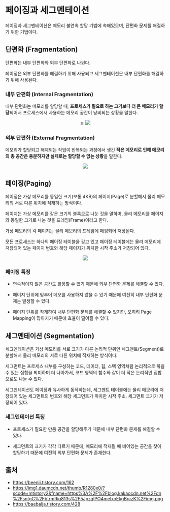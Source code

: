 # 페이징과 세그멘테이션 

페이징과 세그멘테이션은 메모리 불연속 할당 기법에 속해있으며, 단편화 문제를 해결하기 위한 기법이다.

## 단편화 (Fragmentation)

단편화는 내부 단편화와 외부 단편화로 나뉜다.

페이징은 외부 단편화를 해결하기 위해 사용되고 세그멘테이션은 내부 단편화를 해결하기 위해 사용된다.

### 내부 단편화 (Internal Fragmentation)

내부 단편화는 메모리를 할당할 때, **프로세스가 필요로 하는 크기보다 더 큰 메모리가 할당**되어서 프로세스에서 사용하는 메모리 공간이 낭비되는 상황을 말한다.

<p align="center">ㅌ    
    <img src=https://img1.daumcdn.net/thumb/R1280x0/?scode=mtistory2&fname=https%3A%2F%2Fblog.kakaocdn.net%2Fdn%2FbqZqH3%2Fbtq2z1ibaoM%2Fst1b0eXckdcUCySrrsrTK0%2Fimg.png>
</p>

### 외부 단편화 (External Fragmentation)

메모리가 할당되고 해제되는 작업이 반복되는 과정에서 생긴 **작은 메모리로 인해 메모리의 총 공간은 츙분하지만 실제로는 할당할 수 없는 상황**을 말한다.

<p align="center">
    <img src=https://img1.daumcdn.net/thumb/R1280x0/?scode=mtistory2&fname=https%3A%2F%2Fblog.kakaocdn.net%2Fdn%2FSv7Cj%2Fbtq2x4tjf4v%2FZ4j7XOSWGBjJZ1Yp7oITDK%2Fimg.png>
</p>

## 페이징(Paging)

페이징은 가상 메모리를 동일한 크기(보통 4KB)의 페이지(Page)로 분할해서 물리 메모리의 서로 다른 위치에 적재하는 방식이다.

페이지는 가상 메모리를 같은 크기의 블록으로 나눈 것을 말하며, 물리 메모리를 페이지와 동일한 크기로 나눈 것을 프레임(Frame)이라고 한다. 

가상 메모리의 각 페이지는 물리 메모리의 프레임에 매핑되어 저장된다.

모든 프로세스는 하나의 페이징 테이블을 갖고 있고 페이징 테이블에는 물리 메모리에 저장되어 있는 페이지 번호와 해당 페이지가 위치한 시작 주소가 저장되어 있다.

<p align="center">
    <img src=https://img1.daumcdn.net/thumb/R1280x0/?scode=mtistory2&fname=https%3A%2F%2Fblog.kakaocdn.net%2Fdn%2FsntgC%2FbtrmRiq813s%2F5JpzqIPO4melxoEkgBrczK%2Fimg.png>
</p>

### 페이징 특징

- 연속적이지 않은 공간도 활용할 수 있기 때문에 외부 단편화 문제를 해결할 수 있다.

- 페이지 단위에 맞추어 메모를 사용하지 않을 수 있기 때문에 여전히 내부 단편화 문제는 발생할 수 있다.

- 페이지 단위를 작게하여 내부 단편화 문제를 해결할 수 있지만, 오히려 Page Mapping이 많아지기 때문에 효율이 떨어질 수 있다.

## 세그멘테이션 (Segmentation)

세그멘테이션은 가상 메모리를 서로 크기가 다른 논리적 단위인 세그멘트(Segment)로 분할해서 물리 메모리의 서로 다른 위치에 적재하는 방식이다.

세그먼트는 프로세스 내부를 구성하는 코드, 데이터, 힙, 스택 영역처럼 논리적으로 묶을 수 있는 집합을 믜미하며 더 나아가서, 코드 영역의 함수와 같이 더 작은 논리적인 집합으로도 나눌 수 있다.

세그멘테이션도 페이징과 유사하게 동작하는데, 세그멘트 테이블에는 물리 메모리에 저장되어 있는 세그먼트의 번호와 해당 세그먼트가 위치한 시작 주소, 세그먼트 크기가 저장되어 있다.

### 세그멘테이션 특징

- 프로세스가 필요한 만큼 공간을 할당해주기 때문에 내부 단편화 문제를 해결할 수 있다.

- 세그먼트의 크기가 각각 다르기 때문에, 메모리에 적재될 때 비어있는 공간을 찾아 할당하기 때문에 여전히 외부 단편화 문제가 존재한다.

## 출처
- https://beenii.tistory.com/162
- https://img1.daumcdn.net/thumb/R1280x0/?scode=mtistory2&fname=https%3A%2F%2Fblog.kakaocdn.net%2Fdn%2FsntgC%2FbtrmRiq813s%2F5JpzqIPO4melxoEkgBrczK%2Fimg.png
- https://baebalja.tistory.com/428